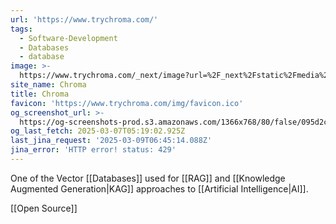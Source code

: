 ```yaml
---
url: 'https://www.trychroma.com/'
tags:
  - Software-Development
  - Databases
  - database
image: >-
  https://www.trychroma.com/_next/image?url=%2F_next%2Fstatic%2Fmedia%2Fchroma.d840f629.png&w=96&q=75&dpl=dpl_3kt7m34p2QipeYnkfoKSXxdcUrWN
site_name: Chroma
title: Chroma
favicon: 'https://www.trychroma.com/img/favicon.ico'
og_screenshot_url: >-
  https://og-screenshots-prod.s3.amazonaws.com/1366x768/80/false/095d2c9fb3f127bf5ce51db84b52efc92ff3d23b74629a79de8e46b18f106d4f.jpeg
og_last_fetch: 2025-03-07T05:19:02.925Z
last_jina_request: '2025-03-09T06:45:14.088Z'
jina_error: 'HTTP error! status: 429'
---
```

One of the Vector [[Databases]] used for [[RAG]] and [[Knowledge Augmented Generation|KAG]] approaches to [[Artificial Intelligence|AI]].

[[Open Source]]





